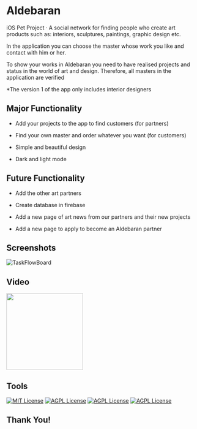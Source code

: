 # Aldebaran

iOS Pet Project · A social network for finding people who create art products such as: interiors, sculptures, paintings, graphic design etc.
</p>
In the application you can choose the master whose work you like and contact with him or her. 
</p>
To show your works in Aldebaran you need to have realised projects and status in the world of art and design. 
Therefore, all masters in the application are verified
</p>
*The version 1 of the app only includes interior designers

## Major Functionality

- Add your projects to the app to find customers (for partners)

- Find your own master and order whatever you want (for customers)

- Simple and beautiful design

- Dark and light mode


## Future Functionality

- Add the other art partners

- Create database in firebase

- Add a new page of art news from our partners and their new projects

- Add a new page to apply to become an Aldebaran partner

## Screenshots
<!--
-->
</p>

![TaskFlowBoard](https://github.com/Dima-Bulgakov/Pet-Project-Aldebaran/blob/2a0b65616aeafbf3f8f0943821684d59751ed293/screens.png)

## Video
<img src="https://github.com/Dima-Bulgakov/Pet-Project-Aldebaran/assets/111886499/2f046092-9656-4ebf-aafe-a27547d81fa2" width="200">


## Tools

[![MIT License](https://img.shields.io/badge/-Swift-orange)](https://developer.apple.com/swift/)
[![AGPL License](https://img.shields.io/badge/-iOS-black)](https://www.apple.com/ios/ios-16/)
[![AGPL License](https://img.shields.io/badge/-SwiftUI-Green)](https://www.apple.com/ios/ios-16/)
[![AGPL License](https://img.shields.io/badge/-MVVM-Blue)](https://www.apple.com/ios/ios-16/)
## Thank You!
